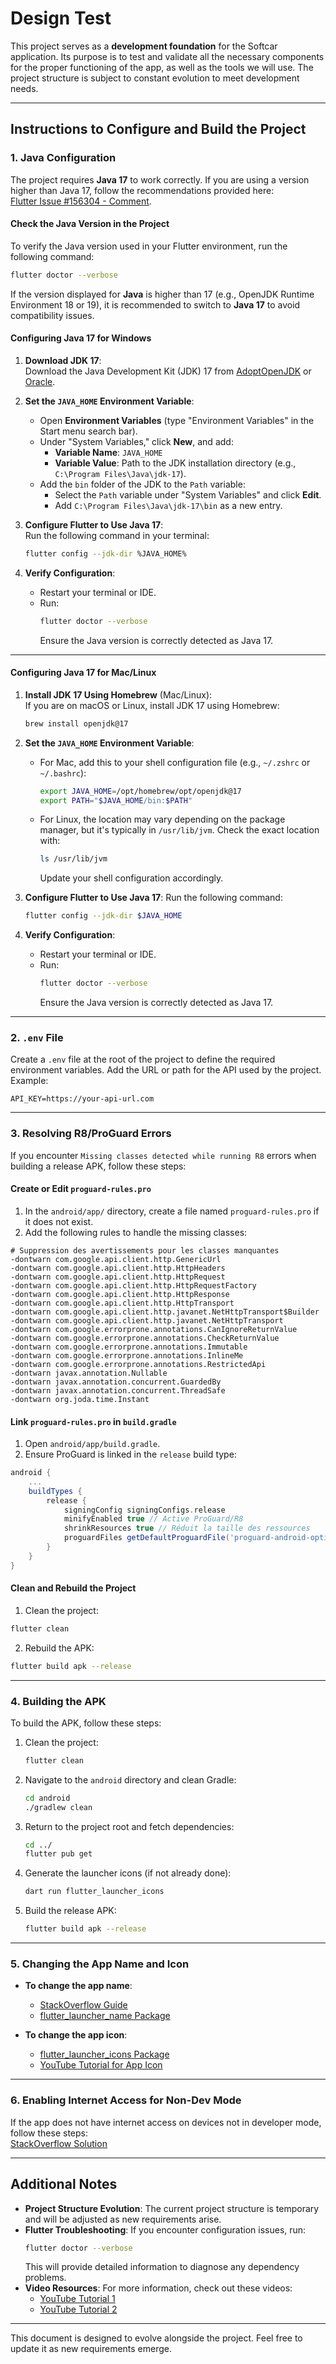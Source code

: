 # Design Test

This project serves as a **development foundation** for the Softcar application. Its purpose is to test and validate all the necessary components for the proper functioning of the app, as well as the tools we will use. The project structure is subject to constant evolution to meet development needs.

---

## Instructions to Configure and Build the Project

### 1. Java Configuration
The project requires **Java 17** to work correctly. If you are using a version higher than Java 17, follow the recommendations provided here:  
[Flutter Issue #156304 - Comment](https://github.com/flutter/flutter/issues/156304#issuecomment-2397707812).

#### Check the Java Version in the Project
To verify the Java version used in your Flutter environment, run the following command:
```bash
flutter doctor --verbose
```

If the version displayed for **Java** is higher than 17 (e.g., OpenJDK Runtime Environment 18 or 19), it is recommended to switch to **Java 17** to avoid compatibility issues.

#### Configuring Java 17 for Windows
1. **Download JDK 17**:  
   Download the Java Development Kit (JDK) 17 from [AdoptOpenJDK](https://adoptium.net/) or [Oracle](https://www.oracle.com/java/technologies/javase/jdk17-archive-downloads.html).

2. **Set the `JAVA_HOME` Environment Variable**:
    - Open **Environment Variables** (type "Environment Variables" in the Start menu search bar).
    - Under "System Variables," click **New**, and add:
        - **Variable Name**: `JAVA_HOME`
        - **Variable Value**: Path to the JDK installation directory (e.g., `C:\Program Files\Java\jdk-17`).
    - Add the `bin` folder of the JDK to the `Path` variable:
        - Select the `Path` variable under "System Variables" and click **Edit**.
        - Add `C:\Program Files\Java\jdk-17\bin` as a new entry.

3. **Configure Flutter to Use Java 17**:  
   Run the following command in your terminal:
   ```bash
   flutter config --jdk-dir %JAVA_HOME%
   ```

4. **Verify Configuration**:
    - Restart your terminal or IDE.
    - Run:
      ```bash
      flutter doctor --verbose
      ```
      Ensure the Java version is correctly detected as Java 17.

---

#### Configuring Java 17 for Mac/Linux
1. **Install JDK 17 Using Homebrew** (Mac/Linux):  
   If you are on macOS or Linux, install JDK 17 using Homebrew:
   ```bash
   brew install openjdk@17
   ```

2. **Set the `JAVA_HOME` Environment Variable**:
    - For Mac, add this to your shell configuration file (e.g., `~/.zshrc` or `~/.bashrc`):
      ```bash
      export JAVA_HOME=/opt/homebrew/opt/openjdk@17
      export PATH="$JAVA_HOME/bin:$PATH"
      ```

    - For Linux, the location may vary depending on the package manager, but it's typically in `/usr/lib/jvm`. Check the exact location with:
      ```bash
      ls /usr/lib/jvm
      ```
      Update your shell configuration accordingly.

3. **Configure Flutter to Use Java 17**:
   Run the following command:
   ```bash
   flutter config --jdk-dir $JAVA_HOME
   ```

4. **Verify Configuration**:
    - Restart your terminal or IDE.
    - Run:
      ```bash
      flutter doctor --verbose
      ```
      Ensure the Java version is correctly detected as Java 17.

---

### 2. `.env` File
Create a `.env` file at the root of the project to define the required environment variables. Add the URL or path for the API used by the project. Example:
```env
API_KEY=https://your-api-url.com
```

---

### 3. Resolving R8/ProGuard Errors
If you encounter `Missing classes detected while running R8` errors when building a release APK, follow these steps:

#### Create or Edit `proguard-rules.pro`
1. In the `android/app/` directory, create a file named `proguard-rules.pro` if it does not exist.
2. Add the following rules to handle the missing classes:
```proguard
# Suppression des avertissements pour les classes manquantes
-dontwarn com.google.api.client.http.GenericUrl
-dontwarn com.google.api.client.http.HttpHeaders
-dontwarn com.google.api.client.http.HttpRequest
-dontwarn com.google.api.client.http.HttpRequestFactory
-dontwarn com.google.api.client.http.HttpResponse
-dontwarn com.google.api.client.http.HttpTransport
-dontwarn com.google.api.client.http.javanet.NetHttpTransport$Builder
-dontwarn com.google.api.client.http.javanet.NetHttpTransport
-dontwarn com.google.errorprone.annotations.CanIgnoreReturnValue
-dontwarn com.google.errorprone.annotations.CheckReturnValue
-dontwarn com.google.errorprone.annotations.Immutable
-dontwarn com.google.errorprone.annotations.InlineMe
-dontwarn com.google.errorprone.annotations.RestrictedApi
-dontwarn javax.annotation.Nullable
-dontwarn javax.annotation.concurrent.GuardedBy
-dontwarn javax.annotation.concurrent.ThreadSafe
-dontwarn org.joda.time.Instant
```

#### Link `proguard-rules.pro` in `build.gradle`
1. Open `android/app/build.gradle`.
2. Ensure ProGuard is linked in the `release` build type:
```gradle
android {
    ...
    buildTypes {
        release {
            signingConfig signingConfigs.release
            minifyEnabled true // Active ProGuard/R8
            shrinkResources true // Réduit la taille des ressources
            proguardFiles getDefaultProguardFile('proguard-android-optimize.txt'), 'proguard-rules.pro'
        }
    }
}
```

#### Clean and Rebuild the Project
1. Clean the project:
```bash
flutter clean
```
2. Rebuild the APK:
```bash
flutter build apk --release
```

---

### 4. Building the APK
To build the APK, follow these steps:
1. Clean the project:
   ```bash
   flutter clean
   ```
2. Navigate to the `android` directory and clean Gradle:
   ```bash
   cd android
   ./gradlew clean
   ```
3. Return to the project root and fetch dependencies:
   ```bash
   cd ../
   flutter pub get
   ```
4. Generate the launcher icons (if not already done):
   ```bash
   dart run flutter_launcher_icons
   ```
5. Build the release APK:
   ```bash
   flutter build apk --release
   ```

---

### 5. Changing the App Name and Icon
- **To change the app name**:
    - [StackOverflow Guide](https://stackoverflow.com/questions/49353199/how-can-i-change-the-app-display-name-build-with-flutter)
    - [flutter_launcher_name Package](https://pub.dev/packages/flutter_launcher_name)

- **To change the app icon**:
    - [flutter_launcher_icons Package](https://pub.dev/packages/flutter_launcher_icons)
    - [YouTube Tutorial for App Icon](https://www.youtube.com/watch?v=eMHbgIgJyUQ)

---

### 6. Enabling Internet Access for Non-Dev Mode
If the app does not have internet access on devices not in developer mode, follow these steps:  
[StackOverflow Solution](https://stackoverflow.com/questions/54551198/how-to-solve-socketexception-failed-host-lookup-www-xyz-com-os-error-no-ad)

---

## Additional Notes
- **Project Structure Evolution**: The current project structure is temporary and will be adjusted as new requirements arise.
- **Flutter Troubleshooting**: If you encounter configuration issues, run:
  ```bash
  flutter doctor --verbose
  ```
  This will provide detailed information to diagnose any dependency problems.
- **Video Resources**: For more information, check out these videos:
    - [YouTube Tutorial 1](https://www.youtube.com/watch?v=eMHbgIgJyUQ)
    - [YouTube Tutorial 2](https://www.youtube.com/watch?v=eMHbgIgJyUQ)

---

This document is designed to evolve alongside the project. Feel free to update it as new requirements emerge.

